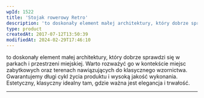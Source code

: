 ```yaml
---
wpId: 1522
title: 'Stojak rowerowy Retro'
description: 'to doskonały element małej architektury, który dobrze sprawdzi się w parkach i przestrzeni miejskiej. Warto rozważyć go w kontekście miejsc zabytkowych oraz terenach nawiązujących do klasycznego wzornictwa. Gwarantujemy długi cykl życia produktu i wysoką jakość wykonania. Estetyczny, klasyczny idealny tam, gdzie ważna jest elegancja i trwałość.'
type: product
createdAt: 2017-07-12T13:50:39
modifiedAt: 2024-02-29T17:46:10
---
```



to doskonały element małej architektury, który dobrze sprawdzi się w parkach i przestrzeni miejskiej. Warto rozważyć go w kontekście miejsc zabytkowych oraz terenach nawiązujących do klasycznego wzornictwa. Gwarantujemy długi cykl życia produktu i wysoką jakość wykonania. Estetyczny, klasyczny idealny tam, gdzie ważna jest elegancja i trwałość.

* * *